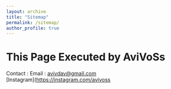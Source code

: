 ```yaml
---
layout: archive
title: "Sitemap"
permalink: /sitemap/
author_profile: true
---
```


<h1> This Page Executed by AviVoSs</h1>

Contact :
Email : avivdav@gmail.com  
[Instagram](https://instagram.com/avivoss
